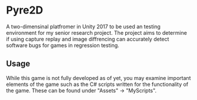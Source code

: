 # Pyre2D
A two-dimensinal platfromer in Unity 2017 to be used an testing environment for my senior research project. The project aims to determine if using capture replay and image diffrencing can accurately detect software bugs for games in regression testing. 

## Usage 
While this game is not fully developed as of yet, you may examine important elements of the game such as the C# scripts written for the functionality of the game. These can be found under "Assets" -> "MyScripts". 


